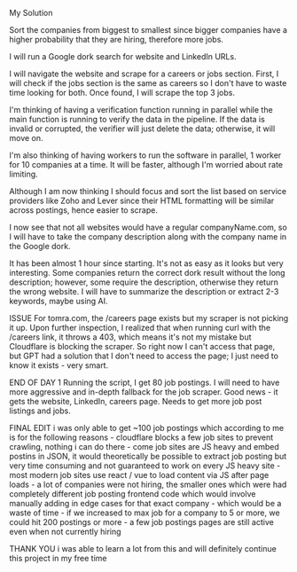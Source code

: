My Solution

Sort the companies from biggest to smallest since bigger companies have a higher probability that they are hiring, therefore more jobs.

I will run a Google dork search for website and LinkedIn URLs.

I will navigate the website and scrape for a careers or jobs section. First, I will check if the jobs section is the same as careers so I don't have to waste time looking for both.
Once found, I will scrape the top 3 jobs.

I'm thinking of having a verification function running in parallel while the main function is running to verify the data in the pipeline. If the data is invalid or corrupted, the verifier will just delete the data; otherwise, it will move on.

I'm also thinking of having workers to run the software in parallel, 1 worker for 10 companies at a time. It will be faster, although I'm worried about rate limiting.

Although I am now thinking I should focus and sort the list based on service providers like Zoho and Lever since their HTML formatting will be similar across postings, hence easier to scrape.

I now see that not all websites would have a regular companyName.com, so I will have to take the company description along with the company name in the Google dork.

It has been almost 1 hour since starting. It's not as easy as it looks but very interesting.
Some companies return the correct dork result without the long description; however, some require the description, otherwise they return the wrong website. I will have to summarize the description or extract 2-3 keywords, maybe using AI.

ISSUE
For tomra.com, the /careers page exists but my scraper is not picking it up. Upon further inspection, I realized that when running curl with the /careers link, it throws a 403, which means it's not my mistake but Cloudflare is blocking the scraper.
So right now I can't access that page, but GPT had a solution that I don't need to access the page; I just need to know it exists - very smart.

END OF DAY 1
Running the script, I get 80 job postings. I will need to have more aggressive and in-depth fallback for the job scraper.
Good news - it gets the website, LinkedIn, careers page.
Needs to get more job post listings and jobs.

FINAL EDIT
i was only able to get ~100 job postings which according to me is for the following reasons
    - cloudflare blocks a few job sites to prevent crawling, nothing i can do there
    - come job sites are JS heavy and embed postins in JSON, it would theoretically be possible to extract job posting but very time consuming and not guaranteed to work on every JS heavy site
    - most modern job sites use react / vue to load content via JS after page loads
    - a lot of companies were not hiring, the smaller ones which were had completely different job posting frontend code which would involve manually adding  in edge cases for that exact company - which would be a waste of time
    - if we increased to max job for a company to 5 or more, we could hit 200 postings or more
    - a few job postings pages are still active even when not currently hiring

THANK YOU
i was able to learn a lot from this and will definitely continue this project in my free time